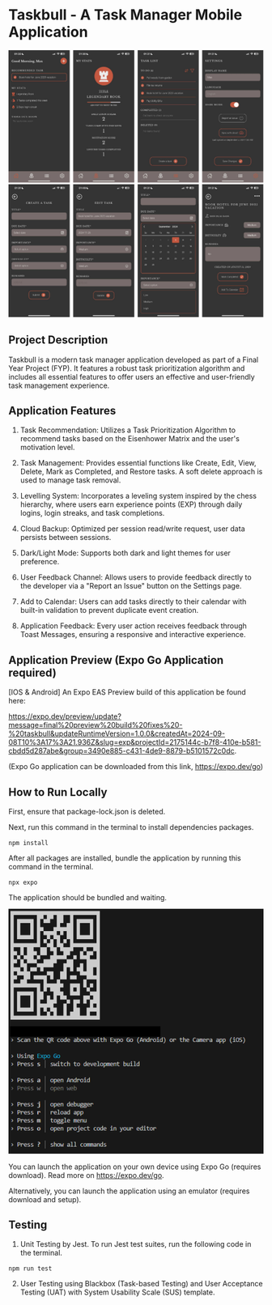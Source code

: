 # Taskbull - A Task Manager Mobile Application
![Interface Snapshots](./assets/interface_dark_1.png)
![Interface Snapshots](./assets/interface_dark_2.png)


## Project Description
Taskbull is a modern task manager application developed as part of a Final Year Project (FYP). It features a robust task prioritization algorithm and includes all essential features to offer users an effective and user-friendly task management experience.


## Application Features
1. Task Recommendation: Utilizes a Task Prioritization Algorithm to recommend tasks based on the Eisenhower Matrix and the user's motivation level.

2. Task Management: Provides essential functions like Create, Edit, View, Delete, Mark as Completed, and Restore tasks. A soft delete approach is used to manage task removal.

3. Levelling System: Incorporates a leveling system inspired by the chess hierarchy, where users earn experience points (EXP) through daily logins, login streaks, and task completions.

4. Cloud Backup: Optimized per session read/write request, user data persists between sessions.

5. Dark/Light Mode: Supports both dark and light themes for user preference.

6. User Feedback Channel: Allows users to provide feedback directly to the developer via a "Report an Issue" button on the Settings page.

7. Add to Calendar: Users can add tasks directly to their calendar with built-in validation to prevent duplicate event creation.

8. Application Feedback: Every user action receives feedback through Toast Messages, ensuring a responsive and interactive experience.


## Application Preview (Expo Go Application required)
[IOS & Android] An Expo EAS Preview build of this application be found here:

https://expo.dev/preview/update?message=final%20preview%20build%20fixes%20-%20taskbull&updateRuntimeVersion=1.0.0&createdAt=2024-09-08T10%3A17%3A21.936Z&slug=exp&projectId=2175144c-b7f8-410e-b581-cbdd5d287abe&group=3490e885-c431-4de9-8879-b5101572c0dc.

(Expo Go application can be downloaded from this link, https://expo.dev/go)


## How to Run Locally
First, ensure that package-lock.json is deleted.

Next, run this command in the terminal to install dependencies packages.
```
npm install
```
After all packages are installed, bundle the application by running this command in the terminal.
```
npx expo
```
The application should be bundled and waiting.

![QR code](./assets/sample_run.png)

You can launch the application on your own device using Expo Go (requires download). Read more on https://expo.dev/go.

Alternatively, you can launch the application using an emulator (requires download and setup).


## Testing
1. Unit Testing by Jest. To run Jest test suites, run the following code in the terminal.

```
npm run test
```

2. User Testing using Blackbox (Task-based Testing) and User Acceptance Testing (UAT) with System Usability Scale (SUS) template.
